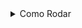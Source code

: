 <details>
<summary>Como Rodar </summary>

<h3>Pasta: frontend</h3>

> npm install
> npm start
> npm audit fix --force

<h3>Pasta: adm-page</h3>

> npm run dev 

<h3>Pasta: back-end</h3>

> Crie uma variável de ambiente em python com `python -m venv venv` || Se estiver no linux não precisa<br>
> Execute a variável de ambiente com `venv\scripts\activate` || Se estiver no linux não precisa<br>
> Instale as dependências com pip `pip install -r .\requirements.txt`<br>
> Agora execute o servidor `uvicorn app.main:app --reload`<br>
</details>